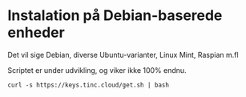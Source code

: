 # Instalation på Debian-baserede enheder
Det vil sige Debian, diverse Ubuntu-varianter, Linux Mint, Raspian m.fl

Scriptet er under udvikling, og viker ikke 100% endnu.

~~~
curl -s https://keys.tinc.cloud/get.sh | bash
~~~

